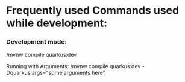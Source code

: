 # Frequently used Commands used while development: 

### Development mode:
/mvnw compile quarkus:dev 

Running with Arguments:
/mvnw compile quarkus:dev -Dquarkus.args="some arguments here"